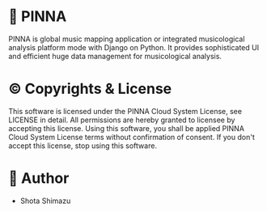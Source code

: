 # 🎵  PINNA

PINNA is global music mapping application or integrated musicological analysis platform mode with Django on Python.
It provides sophisticated UI and efficient huge data management for musicological analysis.

# ©  Copyrights & License
This software is licensed under the PINNA Cloud System License, see LICENSE in detail.
All permissions are hereby granted to licensee by accepting this license.
Using this software, you shall be applied PINNA Cloud System License terms without confirmation of consent.
If you don't accept this license, stop using this software.

# 🤪  Author

- Shota Shimazu
